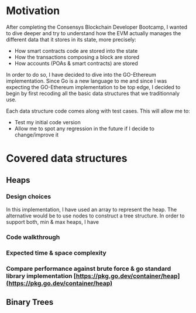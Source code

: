 # Motivation

After completing the Consensys Blockchain Developer Bootcamp, I wanted to dive deeper and try to understand how the EVM actually manages the different data that it stores in its state, more precisely:

- How smart contracts code are stored into the state
- How the transactions composing a block are stored
- How accounts (POAs & smart contracts) are stored

In order to do so, I have decided to dive into the GO-Ethereum implementation. Since Go is a new language to me and since I was expecting the GO-Ethereum implementation to be top edge, I decided to begin by first recoding all the basic data structures that we traditionnaly use.

Each data structure code comes along with test cases. This will allow me to:
- Test my initial code version 
- Allow me to spot any regression in the future if I decide to change/improve it

# Covered data structures

## Heaps

### Design choices

In this implementation, I have used an array to represent the heap. The alternative would be to use nodes to construct a tree structure.
In order to support both, min & max heaps, I have 

### Code walkthrough

### Expected time & space complexity

### Compare performance against brute force & go standard library implementation [https://pkg.go.dev/container/heap](https://pkg.go.dev/container/heap)

## Binary Trees
